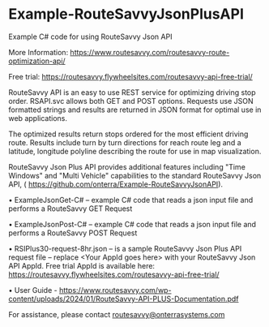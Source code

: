 # Example-RouteSavvyJsonPlusAPI
Example C# code for using RouteSavvy Json API

More Information: https://www.routesavvy.com/routesavvy-route-optimization-api/

Free trial: https://routesavvy.flywheelsites.com/routesavvy-api-free-trial/


RouteSavvy API is an easy to use REST service for optimizing driving stop order. RSAPI.svc allows both GET and POST options. Requests use JSON formatted strings and results are returned in JSON format for optimal use in web applications.

The optimized results return stops ordered for the most efficient driving route. Results include turn by turn directions for reach route leg and a latitude, longitude polyline describing the route for use in map visualization.

RouteSavvy Json Plus API provides additional features including "Time Windows" and "Multi Vehicle" capabilities to the standard RouteSavvy Json API,  ( https://github.com/onterra/Example-RouteSavvyJsonAPI).

•	ExampleJsonGet-C# – example C# code that reads a json input file and performs a RouteSavvy GET Request

•	ExampleJsonPost-C# – example C# code that reads a json input file and performs a RouteSavvy POST Request

•	RSIPlus30-request-8hr.json – is a sample RouteSavvy Json Plus API request file – replace \<Your AppId goes here\>  with your RouteSavvy Json API AppId.
Free trial AppId is available here: https://routesavvy.flywheelsites.com/routesavvy-api-free-trial/

•	User Guide - https://www.routesavvy.com/wp-content/uploads/2024/01/RouteSavvy-API-PLUS-Documentation.pdf

For assistance, please contact routesavvy@onterrasystems.com


